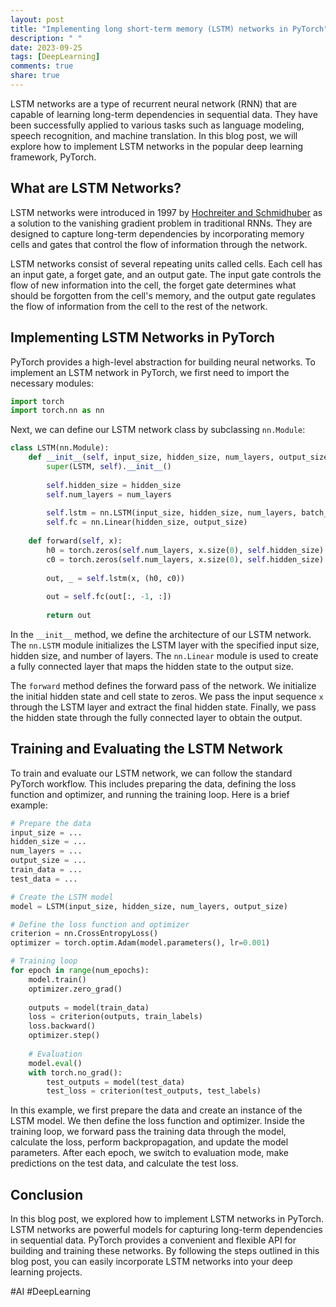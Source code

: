```yaml
---
layout: post
title: "Implementing long short-term memory (LSTM) networks in PyTorch"
description: " "
date: 2023-09-25
tags: [DeepLearning]
comments: true
share: true
---
```


LSTM networks are a type of recurrent neural network (RNN) that are capable of learning long-term dependencies in sequential data. They have been successfully applied to various tasks such as language modeling, speech recognition, and machine translation. In this blog post, we will explore how to implement LSTM networks in the popular deep learning framework, PyTorch.

## What are LSTM Networks?

LSTM networks were introduced in 1997 by [Hochreiter and Schmidhuber](https://www.bioinf.jku.at/publications/older/2604.pdf) as a solution to the vanishing gradient problem in traditional RNNs. They are designed to capture long-term dependencies by incorporating memory cells and gates that control the flow of information through the network.

LSTM networks consist of several repeating units called cells. Each cell has an input gate, a forget gate, and an output gate. The input gate controls the flow of new information into the cell, the forget gate determines what should be forgotten from the cell's memory, and the output gate regulates the flow of information from the cell to the rest of the network.

## Implementing LSTM Networks in PyTorch

PyTorch provides a high-level abstraction for building neural networks. To implement an LSTM network in PyTorch, we first need to import the necessary modules:

```python
import torch
import torch.nn as nn
```

Next, we can define our LSTM network class by subclassing `nn.Module`:

```python
class LSTM(nn.Module):
    def __init__(self, input_size, hidden_size, num_layers, output_size):
        super(LSTM, self).__init__()
        
        self.hidden_size = hidden_size
        self.num_layers = num_layers
        
        self.lstm = nn.LSTM(input_size, hidden_size, num_layers, batch_first=True)
        self.fc = nn.Linear(hidden_size, output_size)
    
    def forward(self, x):
        h0 = torch.zeros(self.num_layers, x.size(0), self.hidden_size).to(x.device)
        c0 = torch.zeros(self.num_layers, x.size(0), self.hidden_size).to(x.device)
        
        out, _ = self.lstm(x, (h0, c0))
        
        out = self.fc(out[:, -1, :])
        
        return out
```

In the `__init__` method, we define the architecture of our LSTM network. The `nn.LSTM` module initializes the LSTM layer with the specified input size, hidden size, and number of layers. The `nn.Linear` module is used to create a fully connected layer that maps the hidden state to the output size.

The `forward` method defines the forward pass of the network. We initialize the initial hidden state and cell state to zeros. We pass the input sequence `x` through the LSTM layer and extract the final hidden state. Finally, we pass the hidden state through the fully connected layer to obtain the output.

## Training and Evaluating the LSTM Network

To train and evaluate our LSTM network, we can follow the standard PyTorch workflow. This includes preparing the data, defining the loss function and optimizer, and running the training loop. Here is a brief example:

```python
# Prepare the data
input_size = ...
hidden_size = ...
num_layers = ...
output_size = ...
train_data = ...
test_data = ...

# Create the LSTM model
model = LSTM(input_size, hidden_size, num_layers, output_size)

# Define the loss function and optimizer
criterion = nn.CrossEntropyLoss()
optimizer = torch.optim.Adam(model.parameters(), lr=0.001)

# Training loop
for epoch in range(num_epochs):
    model.train()
    optimizer.zero_grad()
    
    outputs = model(train_data)
    loss = criterion(outputs, train_labels)
    loss.backward()
    optimizer.step()
    
    # Evaluation
    model.eval()
    with torch.no_grad():
        test_outputs = model(test_data)
        test_loss = criterion(test_outputs, test_labels)
```

In this example, we first prepare the data and create an instance of the LSTM model. We then define the loss function and optimizer. Inside the training loop, we forward pass the training data through the model, calculate the loss, perform backpropagation, and update the model parameters. After each epoch, we switch to evaluation mode, make predictions on the test data, and calculate the test loss.

## Conclusion

In this blog post, we explored how to implement LSTM networks in PyTorch. LSTM networks are powerful models for capturing long-term dependencies in sequential data. PyTorch provides a convenient and flexible API for building and training these networks. By following the steps outlined in this blog post, you can easily incorporate LSTM networks into your deep learning projects.

#AI #DeepLearning